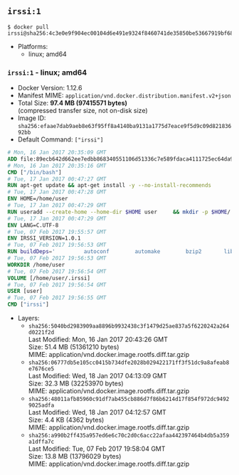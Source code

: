 ## `irssi:1`

```console
$ docker pull irssi@sha256:4c3e0e9f904ec00104d6e491e9324f8460741de35850be53667919bf68f12b4d
```

-	Platforms:
	-	linux; amd64

### `irssi:1` - linux; amd64

-	Docker Version: 1.12.6
-	Manifest MIME: `application/vnd.docker.distribution.manifest.v2+json`
-	Total Size: **97.4 MB (97415571 bytes)**  
	(compressed transfer size, not on-disk size)
-	Image ID: `sha256:efaae7dab9aeb8e63f95ff8a4140ba9131a1775d7eace9f5d9c09d82183692bb`
-	Default Command: `["irssi"]`

```dockerfile
# Mon, 16 Jan 2017 20:35:09 GMT
ADD file:89ecb642d662ee7edbb868340551106d51336c7e589fdaca4111725ec64da957 in / 
# Mon, 16 Jan 2017 20:35:16 GMT
CMD ["/bin/bash"]
# Tue, 17 Jan 2017 00:47:27 GMT
RUN apt-get update && apt-get install -y --no-install-recommends 		ca-certificates 		libdatetime-perl 		libglib2.0-0 		libwww-perl 		perl 		wget 	&& rm -rf /var/lib/apt/lists/*
# Tue, 17 Jan 2017 00:47:28 GMT
ENV HOME=/home/user
# Tue, 17 Jan 2017 00:47:29 GMT
RUN useradd --create-home --home-dir $HOME user 	&& mkdir -p $HOME/.irssi 	&& chown -R user:user $HOME
# Tue, 17 Jan 2017 00:47:29 GMT
ENV LANG=C.UTF-8
# Tue, 07 Feb 2017 19:55:57 GMT
ENV IRSSI_VERSION=1.0.1
# Tue, 07 Feb 2017 19:56:53 GMT
RUN buildDeps=' 		autoconf 		automake 		bzip2 		libglib2.0-dev 		libncurses-dev 		libperl-dev 		libssl-dev 		libtool 		lynx 		make 		pkg-config 		xz-utils 	' 	&& set -x 	&& apt-get update && apt-get install -y $buildDeps --no-install-recommends 	&& rm -rf /var/lib/apt/lists/* 	&& wget "https://github.com/irssi/irssi/releases/download/${IRSSI_VERSION}/irssi-${IRSSI_VERSION}.tar.xz" -O /tmp/irssi.tar.xz 	&& wget "https://github.com/irssi/irssi/releases/download/${IRSSI_VERSION}/irssi-${IRSSI_VERSION}.tar.xz.asc" -O /tmp/irssi.tar.xz.asc 	&& export GNUPGHOME="$(mktemp -d)" 	&& gpg --keyserver ha.pool.sks-keyservers.net --recv-keys 7EE65E3082A5FB06AC7C368D00CCB587DDBEF0E1 	&& gpg --batch --verify /tmp/irssi.tar.xz.asc /tmp/irssi.tar.xz 	&& rm -r "$GNUPGHOME" /tmp/irssi.tar.xz.asc 	&& mkdir -p /usr/src/irssi 	&& tar -xf /tmp/irssi.tar.xz -C /usr/src/irssi --strip-components 1 	&& rm /tmp/irssi.tar.xz 	&& cd /usr/src/irssi 	&& ./configure 		--enable-true-color 		--with-bot 		--with-proxy 		--with-socks 	&& make -j$(nproc) 	&& make install 	&& rm -rf /usr/src/irssi 	&& apt-get purge -y --auto-remove $buildDeps
# Tue, 07 Feb 2017 19:56:53 GMT
WORKDIR /home/user
# Tue, 07 Feb 2017 19:56:54 GMT
VOLUME [/home/user/.irssi]
# Tue, 07 Feb 2017 19:56:54 GMT
USER [user]
# Tue, 07 Feb 2017 19:56:55 GMT
CMD ["irssi"]
```

-	Layers:
	-	`sha256:5040bd2983909aa8896b9932438c3f1479d25ae837a5f6220242a264d0221f2d`  
		Last Modified: Mon, 16 Jan 2017 20:43:26 GMT  
		Size: 51.4 MB (51361210 bytes)  
		MIME: application/vnd.docker.image.rootfs.diff.tar.gzip
	-	`sha256:06777db5e105cc0415b734dfe2028b029422171ff3f51dc9a8afeab8e7676ce5`  
		Last Modified: Wed, 18 Jan 2017 04:13:09 GMT  
		Size: 32.3 MB (32253970 bytes)  
		MIME: application/vnd.docker.image.rootfs.diff.tar.gzip
	-	`sha256:48011afb85960c91df7ab455cb886d7f86b6214d17f854f972dc94929025adfa`  
		Last Modified: Wed, 18 Jan 2017 04:12:57 GMT  
		Size: 4.4 KB (4362 bytes)  
		MIME: application/vnd.docker.image.rootfs.diff.tar.gzip
	-	`sha256:a990b2ff435a957ed6e6c70c2d0c6acc22afaa442397464b4db5a359a1dffa7c`  
		Last Modified: Tue, 07 Feb 2017 19:58:04 GMT  
		Size: 13.8 MB (13796029 bytes)  
		MIME: application/vnd.docker.image.rootfs.diff.tar.gzip
